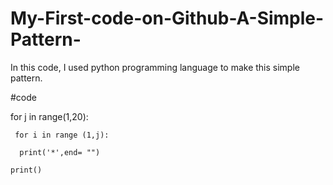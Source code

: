 # My-First-code-on-Github-A-Simple-Pattern-
In this code, I used python programming language to make this simple pattern.

#code

for j in range(1,20):
     
     for i in range (1,j):
      
      print('*',end= "")      
   
    print()

